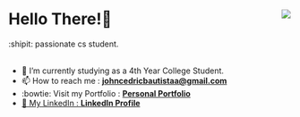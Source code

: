 <html>

<h1>
Hello There!👋 <img src = "https://komarev.com/ghpvc/?username=drew-bytel&color=191919&label=Profile%20Views&style=for-the-badge" align="right"/>
  
</h1>

  

<body>
   :shipit:  passionate cs student.
  <br><br>


- 🌱 I’m currently studying as a 4th Year College Student. 
- 📫 How to reach me : <b>johncedricbautistaa@gmail.com</b>
- :bowtie: Visit my Portfolio : <a href="https://itssmezedd.github.io/Portfolio/"> <b>Personal Portfolio</b>
- 💼 My LinkedIn : <a href="https://www.linkedin.com/in/itssmezedd"> <b>LinkedIn Profile</b>

</body>
</html>


